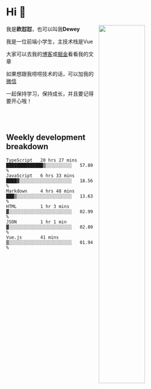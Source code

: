 # Hi 👋


[<img align="right" width="50%" src="https://github-readme-stats.vercel.app/api?username=OUDUIDUI&theme=dark&show_icons=true">](https://metrics.lecoq.io/OUDUIDUI?template=classic&#41;)

 我是**欧怼怼**，也可以叫我**Dewey**

我是一位前端小学生，主技术栈是Vue

大家可以去我的[博客](ouduidui.cn)或[掘金](https://juejin.cn/user/4309700183594366)看看我的文章

如果想跟我唠唠技术的话，可以加我的[微信](./images/wechat.jpeg)

一起保持学习，保持成长，并且要记得要开心哦！


<br/>
<br/>

##  Weekly development breakdown

<!--START_SECTION:waka-->

```text
TypeScript   20 hrs 27 mins  ██████████████▒░░░░░░░░░░   57.89 %
JavaScript   6 hrs 33 mins   ████▓░░░░░░░░░░░░░░░░░░░░   18.56 %
Markdown     4 hrs 48 mins   ███▒░░░░░░░░░░░░░░░░░░░░░   13.63 %
HTML         1 hr 3 mins     ▓░░░░░░░░░░░░░░░░░░░░░░░░   02.99 %
JSON         1 hr 1 min      ▓░░░░░░░░░░░░░░░░░░░░░░░░   02.89 %
Vue.js       41 mins         ▒░░░░░░░░░░░░░░░░░░░░░░░░   01.94 %
```

<!--END_SECTION:waka-->

